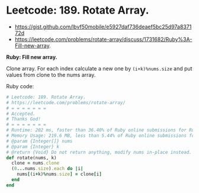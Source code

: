 # Leetcode: 189. Rotate Array.

- https://gist.github.com/lbvf50mobile/e5927daf736deaef5bc25d97a837172d
- https://leetcode.com/problems/rotate-array/discuss/1731682/Ruby%3A-Fill-new-array.
 
**Ruby: Fill new array.**

Clone array. For each index calculate a new one by `(i+k)%nums.size` and put values from clone to the nums array.

Ruby code:
```Ruby
# Leetcode: 189. Rotate Array.
# https://leetcode.com/problems/rotate-array/
# = = = = = = =
# Accepted.
# Thanks God!
# = = = = = = =
# Runtime: 202 ms, faster than 36.40% of Ruby online submissions for Rotate Array.
# Memory Usage: 219.6 MB, less than 5.44% of Ruby online submissions for Rotate Array.
# @param {Integer[]} nums
# @param {Integer} k
# @return {Void} Do not return anything, modify nums in-place instead.
def rotate(nums, k)
  clone = nums.clone
  (0...nums.size).each do |i|
    nums[(i+k)%nums.size] = clone[i]
  end
end
```
